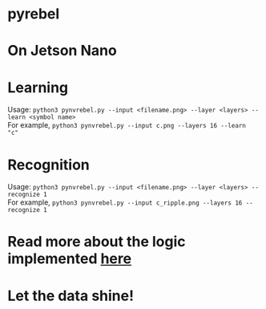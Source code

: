 # pyrebel
# On Jetson Nano
# Learning
Usage:
```python3 pynvrebel.py --input <filename.png> --layer <layers> --learn <symbol name>```<br>
For example, 
```python3 pynvrebel.py --input c.png --layers 16 --learn "c"```<br>

# Recognition
Usage:
```python3 pynvrebel.py --input <filename.png> --layer <layers> --recognize 1```<br>
For example, 
```python3 pynvrebel.py --input c_ripple.png --layers 16 --recognize 1```<br>


# Read more about the logic implemented <a href="https://github.com/ps-nithin/pyrebel/blob/main/abstract.pdf">here</a>

# Let the data shine!
